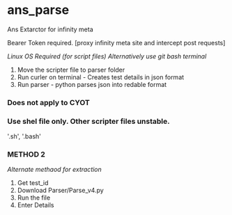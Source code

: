 # ans_parse
Ans Extarctor for infinity meta

Bearer Token required.
[proxy infinity meta site and intercept post requests]

_Linux OS Required (for script files)_
_Alternatively use git bash terminal_
1. Move the scripter file to parser folder
2. Run curler on terminal - Creates test details in json format
3. Run parser - python parses json into redable format

<h3>Does not apply to CYOT</h3>
<h3>Use shel file only. Other scripter files unstable.</h3>
  '.sh', 
  '.bash'

<h3>METHOD 2</h3>

_Alternate methaod for extraction_
1. Get test_id
2. Download Parser/Parse_v4.py
3. Run the file
4. Enter Details
